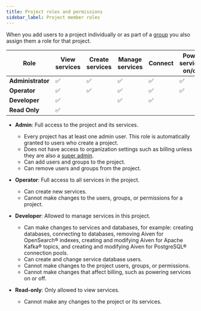 ```yaml
---
title: Project roles and permissions
sidebar_label: Project member roles
---
```


When you add users to a project individually or as part of a [group](/docs/platform/howto/manage-groups) you also assign them a role for that project.

| Role              | View services | Create services | Manage services | Connect | Power services on/off | Edit permissions |
| ----------------- | ------------- | --------------- | --------------- | ------- | --------------------- | ---------------------- |
| **Administrator** | ✅             | ✅               | ✅               | ✅       | ✅                     | ✅                      |
| **Operator**      | ✅             | ✅               | ✅               | ✅       | ✅                     |                        |
| **Developer**     | ✅             |                 | ✅               | ✅       |                       |                        |
| **Read Only**     | ✅             |                 |                 |         |                       |                        |

- **Admin**: Full access to the project and its services.
  -   Every project has at least one admin user. This role is automatically granted to
      users who create a project.
  -   Does not have access to organization settings such as billing unless they are also
      a [super admin](/docs/platform/howto/make-super-admin).
  -   Can add users and groups to the project.
  -   Can remove users and groups from the project.

- **Operator**: Full access to all services in the project.
  -   Can create new services.
  -   Cannot make changes to the users, groups, or permissions for a project.
- **Developer**: Allowed to manage services in this project.
  -   Can make changes to services and databases, for example:
        creating databases, connecting to databases, removing Aiven for
        OpenSearch® indexes, creating and modifying Aiven for Apache
        Kafka® topics, and creating and modifying Aiven for PostgreSQL®
        connection pools.
  -   Can create and change service database users.
  -   Cannot make changes to the project users, groups, or permissions.
  -   Cannot make changes that affect billing, such as powering services on or off.
- **Read-only**: Only allowed to view services.
  -   Cannot make any changes to the project or its services.
